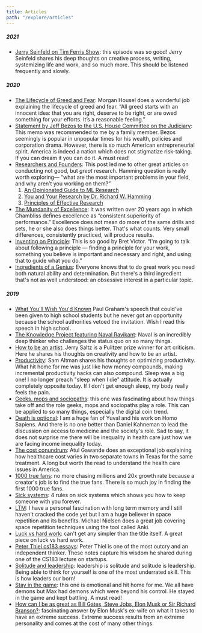 ```yaml
---
title: Articles
path: "/explore/articles"
---
```


##### 2021
- [Jerry Seinfeld on Tim Ferris Show](https://tim.blog/2020/12/08/jerry-seinfeld/): this episode was so good! Jerry Seinfeld shares his deep thoughts on creative process, writing, systemizing life and work, and so much more. This should be listened frequently and slowly.
##### 2020
- [The Lifecycle of Greed and Fear](https://www.collaborativefund.com/blog/the-lifecycle-of-greed-and-fear/): Morgan Housel does a wonderful job explaining the lifecycle of greed and fear. “All greed starts with an innocent idea: that you are right, deserve to be right, or are owed something for your efforts. It’s a reasonable feeling.”
- [Statement by Jeff Bezos to the U.S. House Committee on the Judiciary](https://blog.aboutamazon.com/policy/statement-by-jeff-bezos-to-the-u-s-house-committee-on-the-judiciary): This memo was recommended to me by a family member. Bezos seemingly is popular in unpopular times for his wealth, policies and corporation drama. However, there is so much American entrepreneurial spirit. America is indeed a nation which does not stigmatize risk-taking. If you can dream it you can do it. A must read!
- [Researchers and Founders](https://blog.samaltman.com/researchers-and-founders): This post led me to other great articles on conducting not good, but _great_ research. Hamming question is really worth exploring— “what are the most important problems in your field, and why aren’t you working on them?”
    1. [An Opinionated Guide to ML Research](http://joschu.net/blog/opinionated-guide-ml-research.html)
    2. [You and Your Research by Dr. Richard W. Hamming](http://www.cs.virginia.edu/~robins/YouAndYourResearch.html)
    3. [Principles of Effective Research](http://michaelnielsen.org/blog/principles-of-effective-research/) 
- [The Mundanity of Excellence](https://fermatslibrary.com/s/the-mundanity-of-excellence-an-ethnographic-report-on-stratification-and-olympic-swimmers): It was written over 20 years ago in which Chambliss defines excellence as “consistent superiority of performance.” Excellence does not mean do more of the same drills and sets, he or she also does things better. That's what counts. Very small differences, consistently practiced, will produce results. 
- [Inventing on Principle](https://www.youtube.com/watch?v=PUv66718DII): This is so good by Bret Victor. “I'm going to talk about following a principle — finding a principle for your work, something you believe is important and necessary and right, and using that to guide what you do.”
- [Ingredients of a Genius](http://paulgraham.com/genius.html): Everyone knows that to do great work you need both natural ability and determination. But there's a third ingredient that's not as well understood: an obsessive interest in a particular topic.

##### 2019
- [What You'll Wish You'd Known](http://www.paulgraham.com/hs.html) Paul Graham's speech that could've been given to high school students but he never got an opportunity because the school authorities vetoed the invitation. Wish I read this speech in high school.
- [The Knowledge Project featuring Naval Ravikant](https://fs.blog/wp-content/uploads/2017/02/Naval-Ravikant-TKP.pdf): Naval is an incredibly deep thinker who challenges the status quo on so many things.
- [How to be an artist](https://www.vulture.com/2018/11/jerry-saltz-how-to-be-an-artist.html): Jerry Saltz is a Pulitzer prize winner for art criticism. Here he shares his thoughts on creativity and how to be an artist.
- [Productivity](http://blog.samaltman.com/productivity): Sam Altman shares his thoughts on optimizing productivity. What hit home for me was just like how money compounds, making incremental productivity hacks can also compound. Sleep was a big one! I no longer preach "sleep when I die" attitude. It is actually completely opposite today. If I don't get enough sleep, my body really feels the pain.
- [Geeks, mops and sociopaths](https://meaningness.com/geeks-mops-sociopaths): this one was fascinating about how things take off and the role geeks, mops and sociopaths play a role. This can be applied to so many things, especially the digital coin trend.
- [Death is optional](https://www.edge.org/conversation/yuval_noah_harari-daniel_kahneman-death-is-optional): I am a huge fan of Yuval and his work on Homo Sapiens. And there is no one better than Daniel Kahneman to lead the discussion on access to medicine and the society's role. Sad to say, it does not surprise me there will be inequality in health care just how we are facing income inequality today.
- [The cost conundrum](https://www.newyorker.com/magazine/2009/06/01/the-cost-conundrum): Atul Gawande does an exceptional job explaining how healthcare cost varies in two separate towns in Texas for the same treatment. A long but worth the read to understand the health care issues in America.
- [1000 true fans](https://kk.org/thetechnium/1000-true-fans/): no more chasing millions and 20x growth rate because a creator's job is to find the true fans. There is so much joy in finding the first 1000 true fans.
- [Sick systems](http://www.issendai.com/psychology/sick-systems.html): 4 rules on sick systems which shows you how to keep someone with you forever.
- [LTM](http://augmentingcognition.com/ltm.html): I have a personal fascination with long term memory and I still haven't cracked the code yet but I am a huge believer in space repetition and its benefits. Michael Nielsen does a great job covering space repetition techniques using the tool called Anki.
- [Luck vs hard work](https://jamesclear.com/luck-vs-hard-work): can't get any simpler than the title itself. A great piece on luck vs hard work.
- [Peter Thiel cs183 essays](http://blakemasters.com/peter-thiels-cs183-startup): Peter Thiel is one of the most outcry and an independent thinker. These notes capture his wisdom he shared during one of the CS183 lecture on startups. 
- [Solitude and leadership](https://theamericanscholar.org/solitude-and-leadership/#.XU5OtJNKifU): leadership is solitude and solitude is leadership. Being able to think for yourself is one of the most underrated skill. This is how leaders our born!
- [Stay in the game](https://www.albertbridgecapital.com/drew-views/2019/6/17/stay-in-the-game): this one is emotional and hit home for me. We all have demons but Max had demons which were beyond his control. He stayed in the game and kept battling. A must read!
- [How can I be as great as Bill Gates, Steve Jobs, Elon Musk or Sir Richard Branson?](https://qr.ae/pNYWC6): fascinating answer by Elon Musk's ex-wife on what it takes to have an extreme success. Extreme success results from an extreme personality and comes at the cost of many other things. 